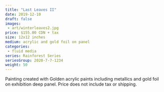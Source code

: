 ```yaml
---
title: "Last Leaves II"
date: 2019-12-10
draft: false
images:
 - art/winterleaves2.jpg
price: $155.00 CDN + tax
size: 12x12 inches
medium: acrylic and gold foil on panel
categories:
 - fluid media
series: Rainforest Series
seriesGroup: 2020-7-7-1234
weight: 50
---
```


Painting created with Golden acrylic paints including metallics and gold foil on exhibition deep panel. Price does not include tax or shipping.
